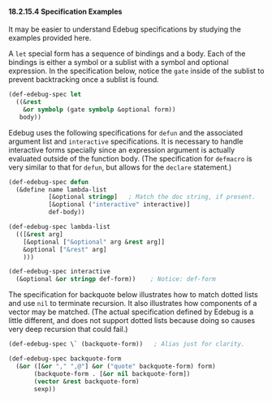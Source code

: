 

#### 18.2.15.4 Specification Examples

It may be easier to understand Edebug specifications by studying the examples provided here.

A `let` special form has a sequence of bindings and a body. Each of the bindings is either a symbol or a sublist with a symbol and optional expression. In the specification below, notice the `gate` inside of the sublist to prevent backtracking once a sublist is found.

```lisp
(def-edebug-spec let
  ((&rest
    &or symbolp (gate symbolp &optional form))
   body))
```

Edebug uses the following specifications for `defun` and the associated argument list and `interactive` specifications. It is necessary to handle interactive forms specially since an expression argument is actually evaluated outside of the function body. (The specification for `defmacro` is very similar to that for `defun`, but allows for the `declare` statement.)

```lisp
(def-edebug-spec defun
  (&define name lambda-list
           [&optional stringp]   ; Match the doc string, if present.
           [&optional ("interactive" interactive)]
           def-body))

(def-edebug-spec lambda-list
  (([&rest arg]
    [&optional ["&optional" arg &rest arg]]
    &optional ["&rest" arg]
    )))

(def-edebug-spec interactive
  (&optional &or stringp def-form))    ; Notice: def-form
```

The specification for backquote below illustrates how to match dotted lists and use `nil` to terminate recursion. It also illustrates how components of a vector may be matched. (The actual specification defined by Edebug is a little different, and does not support dotted lists because doing so causes very deep recursion that could fail.)

```lisp
(def-edebug-spec \` (backquote-form))   ; Alias just for clarity.

(def-edebug-spec backquote-form
  (&or ([&or "," ",@"] &or ("quote" backquote-form) form)
       (backquote-form . [&or nil backquote-form])
       (vector &rest backquote-form)
       sexp))
```
